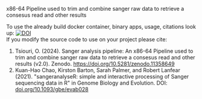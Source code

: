 x86-64 Pipeline used to trim and combine sanger raw data to retrieve a consesus read and other results  

To use the already build docker container, binary apps, usage, citations look up: [![DOI](https://zenodo.org/badge/DOI/10.5281/zenodo.11358649.svg)](https://doi.org/10.5281/zenodo.11358649)  
If you modify the source code to use on your project please cite:
1. Tsiouri, O. (2024). Sanger analysis pipeline: An x86-64 Pipeline used to trim and combine sanger raw data to retrieve a consesus read and other results (v2.0). Zenodo. https://doi.org/10.5281/zenodo.11358649
2. Kuan-Hao Chao, Kirston Barton, Sarah Palmer, and Robert Lanfear (2021). "sangeranalyseR: simple and interactive processing of Sanger sequencing data in R" in Genome Biology and Evolution. DOI: [doi.org/10.1093/gbe/evab028](https://doi.org/10.1093/gbe/evab028)
